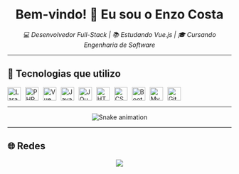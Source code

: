 <h1 align="center">Bem-vindo! 👋 Eu sou o Enzo Costa</h1>

<p align="center">
  <em>💻 Desenvolvedor Full-Stack | 📚 Estudando Vue.js | 🎓 Cursando Engenharia de Software</em>
</p>

---

## 🚀 Tecnologias que utilizo

<div style="display: flex; flex-wrap: wrap; gap: 10px;">
  <img alt="Laravel" title="Laravel" width="30px" src="https://cdn.jsdelivr.net/gh/devicons/devicon@latest/icons/laravel/laravel-original.svg" />
  <img alt="PHP" title="PHP" width="30px" src="https://cdn.jsdelivr.net/gh/devicons/devicon@latest/icons/php/php-original.svg" />
  <img alt="Vue" title="Vue.js" width="30px" src="https://cdn.jsdelivr.net/gh/devicons/devicon@latest/icons/vuejs/vuejs-original.svg" />
  <img alt="JavaScript" title="JavaScript" width="30px" src="https://cdn.jsdelivr.net/gh/devicons/devicon@latest/icons/javascript/javascript-original.svg" />
  <img alt="JQuery" title="JQuery" width="30px" src="https://cdn.jsdelivr.net/gh/devicons/devicon@latest/icons/jquery/jquery-original.svg" />
  <img alt="HTML" title="HTML5" width="30px" src="https://cdn.jsdelivr.net/gh/devicons/devicon@latest/icons/html5/html5-original.svg" />
  <img alt="CSS" title="CSS3" width="30px" src="https://cdn.jsdelivr.net/gh/devicons/devicon@latest/icons/css3/css3-original.svg" />
  <img alt="Bootstrap" title="Bootstrap" width="30px" src="https://cdn.jsdelivr.net/gh/devicons/devicon@latest/icons/bootstrap/bootstrap-original.svg" />
  <img alt="MySQL" title="MySQL" width="30px" src="https://cdn.jsdelivr.net/gh/devicons/devicon@latest/icons/mysql/mysql-original.svg" />
  <img alt="Git" title="Git" width="30px" src="https://cdn.jsdelivr.net/gh/devicons/devicon@latest/icons/git/git-original.svg" />
</div>

---

<div align="center">
 <img src="https://raw.githubusercontent.com/enzovpcosta/enzovpcosta/output/snake.svg" alt="Snake animation" />
</div>

---

## 🌐 Redes

<div align="center">
  <a href="https://www.linkedin.com/in/enzovpcosta/" target="_blank">
    <img src="https://img.shields.io/badge/LinkedIn-0077B5?style=for-the-badge&logo=linkedin&logoColor=white">
  </a>
</div>
